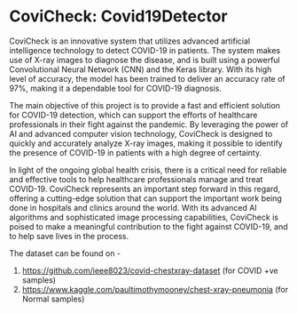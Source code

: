 # CoviCheck: Covid19Detector
CoviCheck is an innovative system that utilizes advanced artificial intelligence technology to detect COVID-19 in patients. The system makes use of X-ray images to diagnose the disease, and is built using a powerful Convolutional Neural Network (CNN) and the Keras library. With its high level of accuracy, the model has been trained to deliver an accuracy rate of 97%, making it a dependable tool for COVID-19 diagnosis.

The main objective of this project is to provide a fast and efficient solution for COVID-19 detection, which can support the efforts of healthcare professionals in their fight against the pandemic. By leveraging the power of AI and advanced computer vision technology, CoviCheck is designed to quickly and accurately analyze X-ray images, making it possible to identify the presence of COVID-19 in patients with a high degree of certainty.

In light of the ongoing global health crisis, there is a critical need for reliable and effective tools to help healthcare professionals manage and treat COVID-19. CoviCheck represents an important step forward in this regard, offering a cutting-edge solution that can support the important work being done in hospitals and clinics around the world. With its advanced AI algorithms and sophisticated image processing capabilities, CoviCheck is poised to make a meaningful contribution to the fight against COVID-19, and to help save lives in the process.


The dataset can be found on - 
1. https://github.com/ieee8023/covid-chestxray-dataset (for COVID +ve samples)
2. https://www.kaggle.com/paultimothymooney/chest-xray-pneumonia (for Normal samples)

